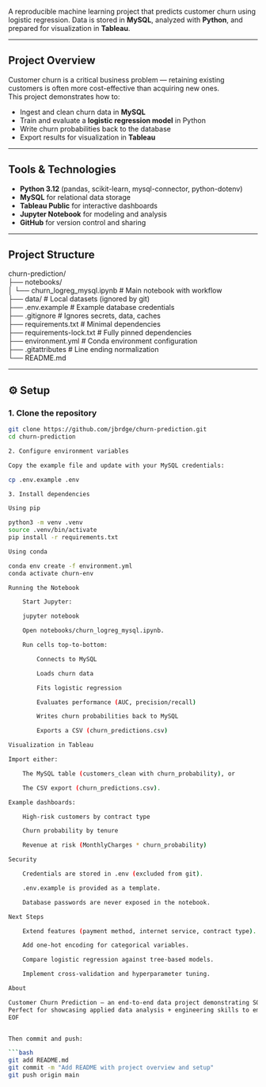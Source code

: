 A reproducible machine learning project that predicts customer churn using logistic regression. Data is stored in **MySQL**, analyzed with **Python**, and prepared for visualization in **Tableau**.  

---

## Project Overview
Customer churn is a critical business problem — retaining existing customers is often more cost-effective than acquiring new ones.  
This project demonstrates how to:
- Ingest and clean churn data in **MySQL**  
- Train and evaluate a **logistic regression model** in Python  
- Write churn probabilities back to the database  
- Export results for visualization in **Tableau**  

---

## Tools & Technologies
- **Python 3.12** (pandas, scikit-learn, mysql-connector, python-dotenv)  
- **MySQL** for relational data storage  
- **Tableau Public** for interactive dashboards  
- **Jupyter Notebook** for modeling and analysis  
- **GitHub** for version control and sharing  

---

## Project Structure

churn-prediction/  
├── notebooks/  
│ └── churn_logreg_mysql.ipynb # Main notebook with workflow  
├── data/ # Local datasets (ignored by git)  
├── .env.example # Example database credentials  
├── .gitignore # Ignores secrets, data, caches  
├── requirements.txt # Minimal dependencies  
├── requirements-lock.txt # Fully pinned dependencies  
├── environment.yml # Conda environment configuration  
├── .gitattributes # Line ending normalization  
└── README.md  


---

## ⚙️ Setup

### 1. Clone the repository
```bash
git clone https://github.com/jbrdge/churn-prediction.git
cd churn-prediction

2. Configure environment variables

Copy the example file and update with your MySQL credentials:

cp .env.example .env

3. Install dependencies

Using pip

python3 -m venv .venv
source .venv/bin/activate
pip install -r requirements.txt

Using conda

conda env create -f environment.yml
conda activate churn-env

Running the Notebook

    Start Jupyter:

    jupyter notebook

    Open notebooks/churn_logreg_mysql.ipynb.

    Run cells top-to-bottom:

        Connects to MySQL

        Loads churn data

        Fits logistic regression

        Evaluates performance (AUC, precision/recall)

        Writes churn probabilities back to MySQL

        Exports a CSV (churn_predictions.csv)

Visualization in Tableau

Import either:

    The MySQL table (customers_clean with churn_probability), or

    The CSV export (churn_predictions.csv).

Example dashboards:

    High-risk customers by contract type

    Churn probability by tenure

    Revenue at risk (MonthlyCharges * churn_probability)

Security

    Credentials are stored in .env (excluded from git).

    .env.example is provided as a template.

    Database passwords are never exposed in the notebook.

Next Steps

    Extend features (payment method, internet service, contract type).

    Add one-hot encoding for categorical variables.

    Compare logistic regression against tree-based models.

    Implement cross-validation and hyperparameter tuning.

About

Customer Churn Prediction — an end-to-end data project demonstrating SQL integration, machine learning, and visualization best practices.
Perfect for showcasing applied data analysis + engineering skills to employers.
EOF


Then commit and push:

```bash
git add README.md
git commit -m "Add README with project overview and setup"
git push origin main